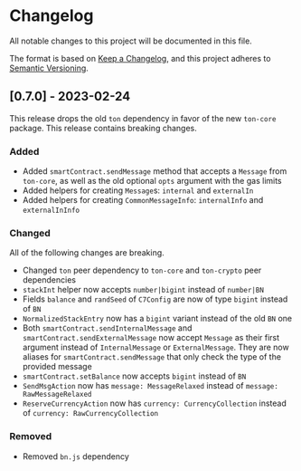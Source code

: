 # Changelog

All notable changes to this project will be documented in this file.

The format is based on [Keep a Changelog](https://keepachangelog.com/en/1.0.0/),
and this project adheres to [Semantic Versioning](https://semver.org/spec/v2.0.0.html).

## [0.7.0] - 2023-02-24

This release drops the old `ton` dependency in favor of the new `ton-core` package. This release contains breaking changes.

### Added

- Added `smartContract.sendMessage` method that accepts a `Message` from `ton-core`, as well as the old optional `opts` argument with the gas limits
- Added helpers for creating `Message`s: `internal` and `externalIn`
- Added helpers for creating `CommonMessageInfo`: `internalInfo` and `externalInInfo`

### Changed

All of the following changes are breaking.

- Changed `ton` peer dependency to `ton-core` and `ton-crypto` peer dependencies
- `stackInt` helper now accepts `number|bigint` instead of `number|BN`
- Fields `balance` and `randSeed` of `C7Config` are now of type `bigint` instead of `BN`
- `NormalizedStackEntry` now has a `bigint` variant instead of the old `BN` one
- Both `smartContract.sendInternalMessage` and `smartContract.sendExternalMessage` now accept `Message` as their first argument instead of `InternalMessage` or `ExternalMessage`. They are now aliases for `smartContract.sendMessage` that only check the type of the provided message
- `smartContract.setBalance` now accepts `bigint` instead of `BN`
- `SendMsgAction` now has `message: MessageRelaxed` instead of `message: RawMessageRelaxed`
- `ReserveCurrencyAction` now has `currency: CurrencyCollection` instead of `currency: RawCurrencyCollection`

### Removed

- Removed `bn.js` dependency